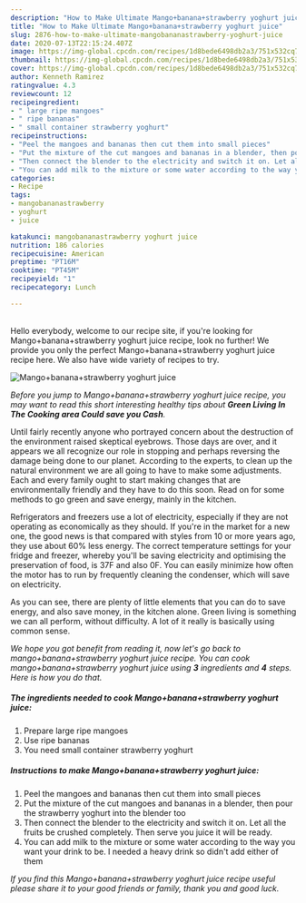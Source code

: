 ```yaml
---
description: "How to Make Ultimate Mango+banana+strawberry yoghurt juice"
title: "How to Make Ultimate Mango+banana+strawberry yoghurt juice"
slug: 2876-how-to-make-ultimate-mangobananastrawberry-yoghurt-juice
date: 2020-07-13T22:15:24.407Z
image: https://img-global.cpcdn.com/recipes/1d8bede6498db2a3/751x532cq70/mangobananastrawberry-yoghurt-juice-recipe-main-photo.jpg
thumbnail: https://img-global.cpcdn.com/recipes/1d8bede6498db2a3/751x532cq70/mangobananastrawberry-yoghurt-juice-recipe-main-photo.jpg
cover: https://img-global.cpcdn.com/recipes/1d8bede6498db2a3/751x532cq70/mangobananastrawberry-yoghurt-juice-recipe-main-photo.jpg
author: Kenneth Ramirez
ratingvalue: 4.3
reviewcount: 12
recipeingredient:
- " large ripe mangoes"
- " ripe bananas"
- " small container strawberry yoghurt"
recipeinstructions:
- "Peel the mangoes and bananas then cut them into small pieces"
- "Put the mixture of the cut mangoes and bananas in a blender, then pour the strawberry yoghurt into the blender too"
- "Then connect the blender to the electricity and switch it on. Let all the fruits be crushed completely. Then serve you juice it will be ready."
- "You can add milk to the mixture or some water according to the way you want your drink to be. I needed a heavy drink so didn&#39;t add either of them"
categories:
- Recipe
tags:
- mangobananastrawberry
- yoghurt
- juice

katakunci: mangobananastrawberry yoghurt juice 
nutrition: 186 calories
recipecuisine: American
preptime: "PT16M"
cooktime: "PT45M"
recipeyield: "1"
recipecategory: Lunch

---
```

<br>
Hello everybody, welcome to our recipe site, if you're looking for Mango+banana+strawberry yoghurt juice recipe, look no further! We provide you only the perfect Mango+banana+strawberry yoghurt juice recipe here. We also have wide variety of recipes to try.
<br>


![Mango+banana+strawberry yoghurt juice](https://img-global.cpcdn.com/recipes/1d8bede6498db2a3/751x532cq70/mangobananastrawberry-yoghurt-juice-recipe-main-photo.jpg)

<i>Before you jump to Mango+banana+strawberry yoghurt juice recipe, you may want to read this short interesting healthy tips about 
<strong>Green Living In The Cooking area Could save you Cash</strong>.</i>
</br>

Until fairly recently anyone who portrayed concern about the destruction of the environment raised skeptical eyebrows. Those days are over, and it appears we all recognize our role in stopping and perhaps reversing the damage being done to our planet. According to the experts, to clean up the natural environment we are all going to have to make some adjustments. Each and every family ought to start making changes that are environmentally friendly and they have to do this soon. Read on for some methods to go green and save energy, mainly in the kitchen.

Refrigerators and freezers use a lot of electricity, especially if they are not operating as economically as they should. If you're in the market for a new one, the good news is that compared with styles from 10 or more years ago, they use about 60% less energy. The correct temperature settings for your fridge and freezer, whereby you'll be saving electricity and optimising the preservation of food, is 37F and also 0F. You can easily minimize how often the motor has to run by frequently cleaning the condenser, which will save on electricity.

As you can see, there are plenty of little elements that you can do to save energy, and also save money, in the kitchen alone. Green living is something we can all perform, without difficulty. A lot of it really is basically using common sense.


<i>We hope you got benefit from reading it, now let's go back to mango+banana+strawberry yoghurt juice recipe. You can cook mango+banana+strawberry yoghurt juice using <strong>3</strong> ingredients and <strong>4</strong> steps. Here is how you do that.
</i>

##### The ingredients needed to cook Mango+banana+strawberry yoghurt juice:

1. Prepare  large ripe mangoes
1. Use  ripe bananas
1. You need  small container strawberry yoghurt


##### Instructions to make Mango+banana+strawberry yoghurt juice:

1. Peel the mangoes and bananas then cut them into small pieces
1. Put the mixture of the cut mangoes and bananas in a blender, then pour the strawberry yoghurt into the blender too
1. Then connect the blender to the electricity and switch it on. Let all the fruits be crushed completely. Then serve you juice it will be ready.
1. You can add milk to the mixture or some water according to the way you want your drink to be. I needed a heavy drink so didn&#39;t add either of them


<i>If you find this Mango+banana+strawberry yoghurt juice recipe useful please share it to your good friends or family, thank you and good luck.</i>
